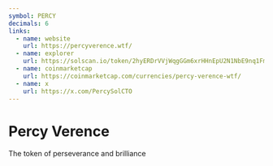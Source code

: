 ```yaml
---
symbol: PERCY
decimals: 6
links:
  - name: website
    url: https://percyverence.wtf/
  - name: explorer
    url: https://solscan.io/token/2hyERDrVVjWqgGGm6xrHHnEpU2N1NbE9nq1FmXxYpump
  - name: coinmarketcap
    url: https://coinmarketcap.com/currencies/percy-verence-wtf/
  - name: x
    url: https://x.com/PercySolCTO
---
```


# Percy Verence

The token of perseverance and brilliance
